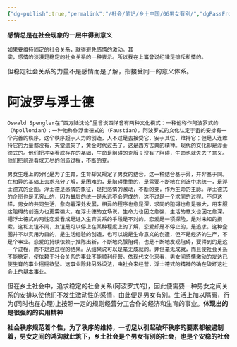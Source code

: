 ```yaml
---
{"dg-publish":true,"permalink":"/社会/笔记/乡土中国/06男女有别/","dgPassFrontmatter":true}
---
```


**感情总是在社会现象的一层中得到意义**
```
如果要维持固定的社会关系，就得避免感情的激动。其
实，感情的淡漠是稳定的社会关系的一种表示。所以我在上篇曾说纪律是排斥私情的。
```
但稳定社会关系的力量不是感情而是了解，指接受同一的意义体系。
# 阿波罗与浮士德
```
Oswald Spengler在“西方陆沈论”里曾说西洋曾有两种文化模式：一种他称作阿波罗式的（Apollonian）；一种他称作浮士德式的（Faustian）。阿波罗式的文化认定宇宙的安排有一个完善的秩序，这个秩序超于人力的创造，人不过是去接受它，安于其位，维持它；但是人连维持它的力量都没有，天堂遗失了，黄金时代过去了。这是西方古典的精神。现代的文化却是浮士德式的。他们把冲突看成存在的基础，生命是阻碍的克服；没有了阻碍，生命也就失去了意义。他们把前途看成无尽的创造过程，不断的变。
```
```
男女生理上的分化是为了生育，生育却又规定了男女的结合。这一种结合基于异，并非基于同。在相异的基础上去求充分了解，是困难的，是阻碍重重的，是需要不断地在创造中求统一，是浮士德式的企图。浮士德是感情的象征，是把感情的激动，不断的变，作为生命的主脉。浮士德式的企图也是无穷止的，因为最后的统一是永远不会完成的，这不过是一个求同的过程。不但这样，男女的共同生活，愈向着深处发展，相异的程序也愈是深，求同的阻碍也愈是强大，用来服这阻碍的创造力也更需强大，在浮士德的立场说，生命力也因之愈强，生活的意义也因之愈深。
把浮士德式的两性恋爱看成是进入生育关系的手段是不对的。恋爱是一项探险，是对未知的摸索。这和友谊不同，友谊是可以停止在某种程度上的了解，恋爱却是不停止的，是追求。这种企图并不以实用为目的，是生活经验的创造，也可以说是生命意义的创造，但不是经济的生产，不是个事业。恋爱的持续依赖于推陈出新，不断地克服阻碍，也是不断地发现阻碍，要得到的是这一个过程，而不是这过程的结果。从结果说可以是毫无成就的。非但毫无成就，而且使社会关系不能稳定，使依赖于社会关系的事业不能顺利经营。依现代文化来看，男女间感情激动的发达已使生育的事业摇摇欲坠。这事业除非另外设法，由社会来经营，浮士德式的精神的确在破坏这社会上的基本事业。
```
但在乡土社会中，追求稳定的社会关系(阿波罗式的)，因此便需要一种男女之间关系的安排以使他们不发生激动性的感情，由此便是男女有别。生活上加以隔离，行为(同时也在心理)上按照一定的规则经营分工合作的经济和生育的事业。**体现出的是很强的的实用精神**

**社会秩序规范着个性，为了秩序的维持，一切足以引起破坏秩序的要素都被遏制着，男女之间的鸿沟就此筑下，乡土社会是个男女有别的社会，也是个安稳的社会**